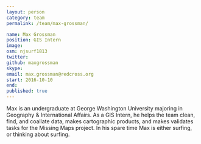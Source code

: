 ```yaml
---
layout: person
category: team
permalink: /team/max-grossman/

name: Max Grossman
position: GIS Intern
image:
osm: njsurf1813
twitter:
github: maxgrossman
skype:
email: max.grossman@redcross.org
start: 2016-10-10
end: 
published: true
---
```


Max is an undergraduate at George Washington University majoring in Geography & International Affairs. As a GIS Intern, he helps the team clean, find, and coallate data, makes cartographic products, and makes validates tasks for the Missing Maps project. In his spare time Max is either surfing, or thinking about surfing.
